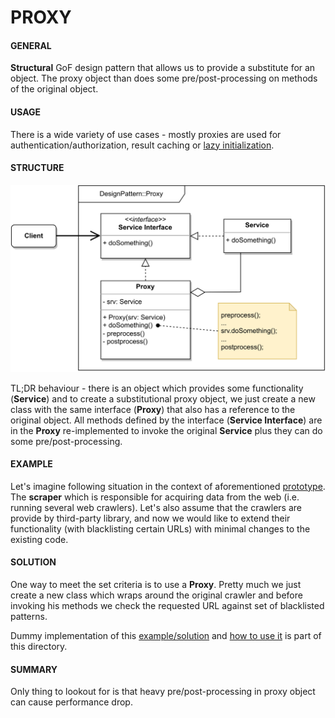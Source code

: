 # PROXY

#### GENERAL

**Structural** GoF design pattern that allows us to provide a substitute for an object. The proxy object than does 
some pre/post-processing on methods of the original object.

#### USAGE

There is a wide variety of use cases - mostly proxies are used for authentication/authorization, result caching or
[lazy initialization](../LazyLoad).

#### STRUCTURE

![proxy](Proxy.svg)

TL;DR behaviour - there is an object which provides some functionality (**Service**) and to create a substitutional proxy
object, we just create a new class with the same interface (**Proxy**) that also has a reference to the original object.
All methods defined by the interface (**Service Interface**) are in the **Proxy** re-implemented to invoke the original
**Service** plus they can do some pre/post-processing.

#### EXAMPLE

Let's imagine following situation in the context of aforementioned [prototype](../README.md#prototype). The **scraper**
which is responsible for acquiring data from the web (i.e. running several web crawlers). Let's also assume that the
crawlers are provide by third-party library, and now we would like to extend their functionality (with blacklisting
certain URLs) with minimal changes to the existing code.

#### SOLUTION

One way to meet the set criteria is to use a **Proxy**. Pretty much we just create a new class which wraps around
the original crawler and before invoking his methods we check the requested URL against set of blacklisted patterns.

Dummy implementation of this [example/solution](src) and [how to use it](main.cpp) is part of this directory.

#### SUMMARY

Only thing to lookout for is that heavy pre/post-processing in proxy object can cause performance drop.
